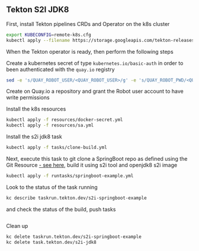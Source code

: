 ## Tekton S2I JDK8

First, install Tekton pipelines CRDs and Operator on the k8s cluster

```bash
export KUBECONFIG=remote-k8s.cfg
kubectl apply --filename https://storage.googleapis.com/tekton-releases/latest/release.yaml
```

When the Tekton operator is ready, then perform the following steps

Create a kubernetes secret of type `kubernetes.io/basic-auth` in order to been authenticated with the `quay.io` registry

```bash
sed -e 's/QUAY_ROBOT_USER/<QUAY_ROBOT_USER>/g' -e 's/QUAY_ROBOT_PWD/<QUAY_ROBOT_PWD>/g' resources/docker-secret.yml.tmpl > resources/docker-secret.yml
```

Create on Quay.io a repository and grant the Robot user account to have write permissions

Install the k8s resources
```bash
kubectl apply -f resources/docker-secret.yml
kubectl apply -f resources/sa.yml
```

Install the s2i jdk8 task

```bash
kubectl apply -f tasks/clone-build.yml
```

Next, execute this task to git clone a SpringBoot repo as defined using the Git Resource [- see here](https://github.com/snowdrop/openshift-infra/blob/master/tekton-pipelines/s2i-jdk8/runtasks/springboot-example.yml#L18), build it using s2i tool and openjdk8 s2i image

```bash
kubectl apply -f runtasks/springboot-example.yml
```

Look to the status of the task running
```bash
kc describe taskrun.tekton.dev/s2i-springboot-example 
```

and check the status of the build, push tasks

```bash

```

Clean up
```bash
kc delete taskrun.tekton.dev/s2i-springboot-example
kc delete task.tekton.dev/s2i-jdk8
```
